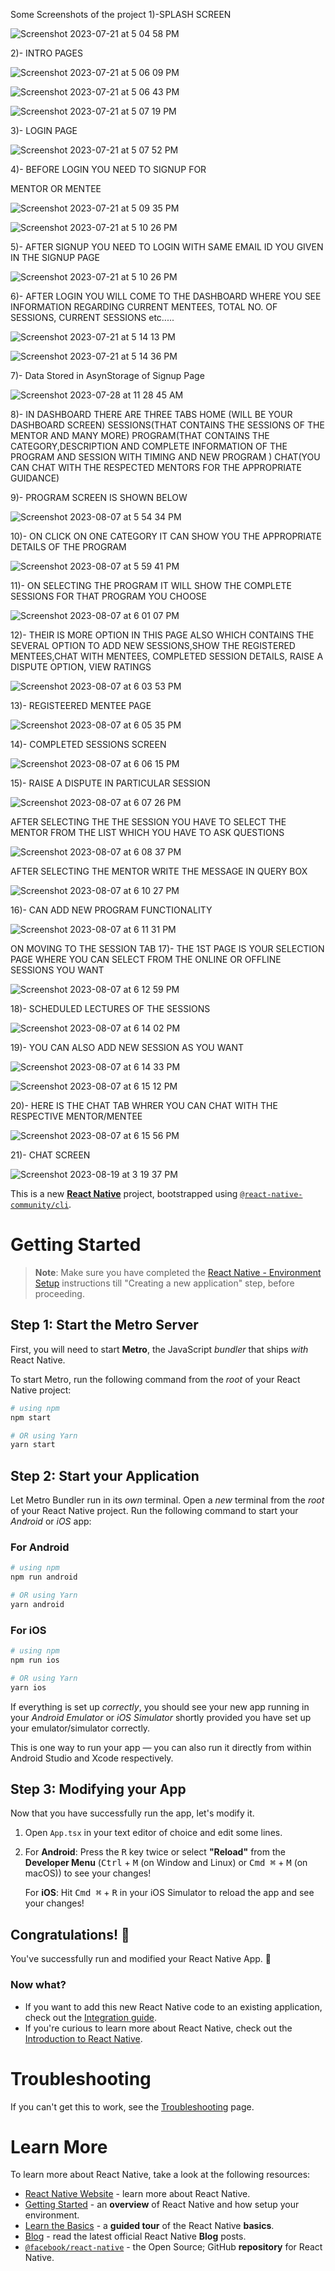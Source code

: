 Some Screenshots of the project
1)-SPLASH SCREEN


![Screenshot 2023-07-21 at 5 04 58 PM](https://github.com/gvishal14/Mentor_Mentee_APP2/assets/130955657/88b499b8-3200-4c0b-b561-d8a0474c57be)


2)- INTRO PAGES


![Screenshot 2023-07-21 at 5 06 09 PM](https://github.com/gvishal14/Mentor_Mentee_APP2/assets/130955657/77f80c65-4663-4024-8e3e-b0958fabbf37)

![Screenshot 2023-07-21 at 5 06 43 PM](https://github.com/gvishal14/Mentor_Mentee_APP2/assets/130955657/2ef9e12c-658f-425e-872a-11bfd631407c)

![Screenshot 2023-07-21 at 5 07 19 PM](https://github.com/gvishal14/Mentor_Mentee_APP2/assets/130955657/8a636a8a-4567-448a-88f3-2aceecb2a5ed)



3)- LOGIN PAGE


![Screenshot 2023-07-21 at 5 07 52 PM](https://github.com/gvishal14/Mentor_Mentee_APP2/assets/130955657/87ff7ee0-25da-4e7f-85bc-e57f69367e8b)


4)- BEFORE LOGIN YOU NEED TO SIGNUP FOR 

MENTOR OR MENTEE


![Screenshot 2023-07-21 at 5 09 35 PM](https://github.com/gvishal14/Mentor_Mentee_APP2/assets/130955657/fd73c3b9-f81d-4331-97cc-6f2fd4b92f3d)

![Screenshot 2023-07-21 at 5 10 26 PM](https://github.com/gvishal14/Mentor_Mentee_APP2/assets/130955657/efcf8456-1c8d-480c-9664-568e5a388786)



5)- AFTER SIGNUP YOU NEED TO LOGIN WITH SAME EMAIL ID YOU GIVEN IN THE SIGNUP PAGE



![Screenshot 2023-07-21 at 5 10 26 PM](https://github.com/gvishal14/Mentor_Mentee_APP2/assets/130955657/9d95d8ec-8b73-437e-b820-f8d67d9be048)



6)- AFTER LOGIN YOU WILL COME TO THE DASHBOARD WHERE YOU SEE INFORMATION REGARDING CURRENT MENTEES, TOTAL NO. OF SESSIONS, CURRENT SESSIONS etc.....



![Screenshot 2023-07-21 at 5 14 13 PM](https://github.com/gvishal14/Mentor_Mentee_APP2/assets/130955657/7e3c850d-e76b-4553-9674-b2b3f79a5204)


![Screenshot 2023-07-21 at 5 14 36 PM](https://github.com/gvishal14/Mentor_Mentee_APP2/assets/130955657/faae608e-e393-4b78-9c53-efdc55a3900f)

7)- Data Stored in AsynStorage of Signup Page

![Screenshot 2023-07-28 at 11 28 45 AM](https://github.com/gvishal14/Mentor_Mentee_APP2/assets/130955657/de4690c8-793b-42da-bf9a-d905b9bff75c)

8)- IN DASHBOARD THERE ARE THREE TABS 
HOME (WILL BE YOUR DASHBOARD SCREEN)
SESSIONS(THAT CONTAINS THE SESSIONS OF THE MENTOR AND MANY MORE)
PROGRAM(THAT CONTAINS THE CATEGORY,DESCRIPTION AND COMPLETE INFORMATION OF THE PROGRAM AND SESSION WITH TIMING AND NEW PROGRAM )
CHAT(YOU CAN CHAT WITH THE RESPECTED MENTORS FOR THE APPROPRIATE GUIDANCE)

9)- PROGRAM SCREEN IS SHOWN BELOW 


![Screenshot 2023-08-07 at 5 54 34 PM](https://github.com/gvishal14/Mentor_Mentee_APP2/assets/130955657/b3008859-3151-40a9-ac49-027f355fa7aa)

10)- ON CLICK ON ONE CATEGORY IT CAN SHOW YOU THE APPROPRIATE DETAILS OF THE PROGRAM 

![Screenshot 2023-08-07 at 5 59 41 PM](https://github.com/gvishal14/Mentor_Mentee_APP2/assets/130955657/ec71ff7d-5f82-4530-b69a-5e84f0953766)

11)- ON SELECTING THE PROGRAM IT WILL SHOW THE COMPLETE SESSIONS FOR THAT PROGRAM YOU CHOOSE 

![Screenshot 2023-08-07 at 6 01 07 PM](https://github.com/gvishal14/Mentor_Mentee_APP2/assets/130955657/ee5c4975-dc92-4008-8daa-bc9bc6e39058)

12)- THEIR IS MORE OPTION IN THIS PAGE ALSO WHICH CONTAINS THE SEVERAL OPTION TO ADD NEW SESSIONS,SHOW THE REGISTERED MENTEES,CHAT WITH MENTEES, COMPLETED SESSION DETAILS, RAISE A DISPUTE OPTION, VIEW RATINGS


![Screenshot 2023-08-07 at 6 03 53 PM](https://github.com/gvishal14/Mentor_Mentee_APP2/assets/130955657/b2956584-b9a5-4e09-b525-a54cc8fc98c1)

13)- REGISTEERED MENTEE PAGE 

![Screenshot 2023-08-07 at 6 05 35 PM](https://github.com/gvishal14/Mentor_Mentee_APP2/assets/130955657/fc1799e2-c53c-4c6e-8ebe-acc1af65b9b4)


14)- COMPLETED SESSIONS SCREEN 

![Screenshot 2023-08-07 at 6 06 15 PM](https://github.com/gvishal14/Mentor_Mentee_APP2/assets/130955657/bbddca52-e2d7-4ec6-9321-96d89f66da78)

15)- RAISE A DISPUTE IN PARTICULAR SESSION

![Screenshot 2023-08-07 at 6 07 26 PM](https://github.com/gvishal14/Mentor_Mentee_APP2/assets/130955657/85c493ac-c4a6-47ea-a4de-6f752ee0fc93)

AFTER SELECTING THE THE SESSION YOU HAVE TO SELECT THE MENTOR FROM THE LIST WHICH YOU HAVE TO ASK QUESTIONS

![Screenshot 2023-08-07 at 6 08 37 PM](https://github.com/gvishal14/Mentor_Mentee_APP2/assets/130955657/76f2b5ed-edb6-40a3-aadd-cd9e63d75b9f)

AFTER SELECTING THE MENTOR WRITE THE MESSAGE IN QUERY BOX 

![Screenshot 2023-08-07 at 6 10 27 PM](https://github.com/gvishal14/Mentor_Mentee_APP2/assets/130955657/a1611a1d-a583-4ae6-b53a-4bf3fe2c1bb6)

16)- CAN ADD NEW PROGRAM FUNCTIONALITY 


![Screenshot 2023-08-07 at 6 11 31 PM](https://github.com/gvishal14/Mentor_Mentee_APP2/assets/130955657/938f3f2c-fad0-4605-a418-34da99cee8f3)


ON MOVING TO THE SESSION TAB
17)- THE 1ST PAGE IS YOUR SELECTION PAGE WHERE YOU CAN SELECT FROM THE ONLINE OR OFFLINE SESSIONS YOU WANT 

![Screenshot 2023-08-07 at 6 12 59 PM](https://github.com/gvishal14/Mentor_Mentee_APP2/assets/130955657/fc52cad1-3284-401e-be3e-5ae2bb0263ba)

18)- SCHEDULED LECTURES OF THE SESSIONS

![Screenshot 2023-08-07 at 6 14 02 PM](https://github.com/gvishal14/Mentor_Mentee_APP2/assets/130955657/41d73a4e-8a6c-4e0a-83f9-1cc980c8d474)

19)- YOU CAN ALSO ADD NEW SESSION AS YOU WANT

![Screenshot 2023-08-07 at 6 14 33 PM](https://github.com/gvishal14/Mentor_Mentee_APP2/assets/130955657/08d48493-6edf-47dd-8d91-ce05a74c5eed)

![Screenshot 2023-08-07 at 6 15 12 PM](https://github.com/gvishal14/Mentor_Mentee_APP2/assets/130955657/2d235181-f5b6-40b5-a0ba-318dd36bb378)


20)- HERE IS THE CHAT TAB WHRER YOU CAN CHAT WITH THE RESPECTIVE MENTOR/MENTEE

![Screenshot 2023-08-07 at 6 15 56 PM](https://github.com/gvishal14/Mentor_Mentee_APP2/assets/130955657/1d9ab6a1-b39a-41ba-970a-87004295a677)

21)- CHAT SCREEN 

![Screenshot 2023-08-19 at 3 19 37 PM](https://github.com/gvishal14/Mentor_Mentee_APP2/assets/130955657/bfdac302-03db-4f53-ae90-07336410b792)















This is a new [**React Native**](https://reactnative.dev) project, bootstrapped using [`@react-native-community/cli`](https://github.com/react-native-community/cli).

# Getting Started

>**Note**: Make sure you have completed the [React Native - Environment Setup](https://reactnative.dev/docs/environment-setup) instructions till "Creating a new application" step, before proceeding.

## Step 1: Start the Metro Server

First, you will need to start **Metro**, the JavaScript _bundler_ that ships _with_ React Native.

To start Metro, run the following command from the _root_ of your React Native project:

```bash
# using npm
npm start

# OR using Yarn
yarn start
```

## Step 2: Start your Application

Let Metro Bundler run in its _own_ terminal. Open a _new_ terminal from the _root_ of your React Native project. Run the following command to start your _Android_ or _iOS_ app:

### For Android

```bash
# using npm
npm run android

# OR using Yarn
yarn android
```

### For iOS

```bash
# using npm
npm run ios

# OR using Yarn
yarn ios
```

If everything is set up _correctly_, you should see your new app running in your _Android Emulator_ or _iOS Simulator_ shortly provided you have set up your emulator/simulator correctly.

This is one way to run your app — you can also run it directly from within Android Studio and Xcode respectively.

## Step 3: Modifying your App

Now that you have successfully run the app, let's modify it.

1. Open `App.tsx` in your text editor of choice and edit some lines.
2. For **Android**: Press the <kbd>R</kbd> key twice or select **"Reload"** from the **Developer Menu** (<kbd>Ctrl</kbd> + <kbd>M</kbd> (on Window and Linux) or <kbd>Cmd ⌘</kbd> + <kbd>M</kbd> (on macOS)) to see your changes!

   For **iOS**: Hit <kbd>Cmd ⌘</kbd> + <kbd>R</kbd> in your iOS Simulator to reload the app and see your changes!

## Congratulations! :tada:

You've successfully run and modified your React Native App. :partying_face:

### Now what?

- If you want to add this new React Native code to an existing application, check out the [Integration guide](https://reactnative.dev/docs/integration-with-existing-apps).
- If you're curious to learn more about React Native, check out the [Introduction to React Native](https://reactnative.dev/docs/getting-started).

# Troubleshooting

If you can't get this to work, see the [Troubleshooting](https://reactnative.dev/docs/troubleshooting) page.

# Learn More

To learn more about React Native, take a look at the following resources:

- [React Native Website](https://reactnative.dev) - learn more about React Native.
- [Getting Started](https://reactnative.dev/docs/environment-setup) - an **overview** of React Native and how setup your environment.
- [Learn the Basics](https://reactnative.dev/docs/getting-started) - a **guided tour** of the React Native **basics**.
- [Blog](https://reactnative.dev/blog) - read the latest official React Native **Blog** posts.
- [`@facebook/react-native`](https://github.com/facebook/react-native) - the Open Source; GitHub **repository** for React Native.
